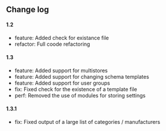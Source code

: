 ## Change log

#### 1.2

* feature: Added check for existance file
* refactor: Full coode refactoring

#### 1.3

* feature: Added support for multistores
* feature: Added support for changing schema templates
* feature: Added support for user groups
* fix: Fixed check for the existence of a template file
* perf: Removed the use of modules for storing settings

#### 1.3.1

* fix: Fixed output of a large list of categories / manufacturers

